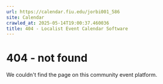 ```yaml
---
url: https://calendar.fiu.edu/jorbi001_586
site: Calendar
crawled_at: 2025-05-14T19:00:37.460036
title: 404 - Localist Event Calendar Software
---
```


# 404 - not found
We couldn't find the page on this community event platform.

